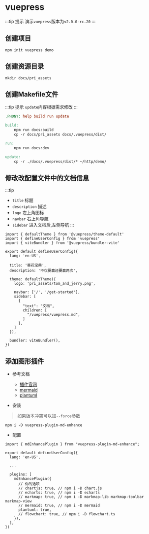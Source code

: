 # vuepress

:::tip 提示
演示`vuepress`版本为`v2.0.0-rc.20`
:::

## 创建项目

```shell
npm init vuepress demo
```

## 创建资源目录

```shell
mkdir docs/pri_assets
```

## 创建Makefile文件

:::tip 提示
`update`内容根据需求修改
:::

```Makefile
.PHONY: help build run update

build:
	npm run docs:build
	cp -r docs/pri_assets docs/.vuepress/dist/

run:
	npm run docs:dev

update:
	cp -r ./docs/.vuepress/dist/* ~/http/demo/
```

## 修改改配置文件中的文档信息

:::tip
- `title` 标题
- `description` 描述
- `logo` 左上角图标
- `navbar` 右上角导航
- `sidebar` 进入文档后,左侧导航
:::

```js{8-9,12,14-22}
import { defaultTheme } from '@vuepress/theme-default'
import { defineUserConfig } from 'vuepress'
import { viteBundler } from '@vuepress/bundler-vite'

export default defineUserConfig({
  lang: 'en-US',

  title: '葵花宝典',
  description: '不仅要赢还要赢两次',

  theme: defaultTheme({
    logo: 'pri_assets/tom_and_jerry.png',

    navbar: ['/', '/get-started'],
    sidebar: [
      {
        "text": "文档",
        children: [
          "/vuepress/vuepress.md",
        ]
      },
    ]
  }),

  bundler: viteBundler(),
})
```

## 添加图形插件

- 参考文档

    - [插件官网](https://plugin-md-enhance.vuejs.press/zh/)
    - [mermaid](https://mermaid.js.org/intro/)
    - [plantuml](https://plantuml.com/zh-dark/sequence-diagram)

- 安装

> 如果版本冲突可以加`--force`参数

```shell
npm i -D vuepress-plugin-md-enhance
```

- 配置

```js{1,8-18}
import { mdEnhancePlugin } from "vuepress-plugin-md-enhance";

export default defineUserConfig({
  lang: 'en-US',

  ...

  plugins: [
    mdEnhancePlugin({
      // 你的选项
      // chartjs: true, // npm i -D chart.js
      // echarts: true, // npm i -D echarts
      // markmap: true, // npm i -D markmap-lib markmap-toolbar markmap-view
      // mermaid: true, // npm i -D mermaid
      plantuml: true,
      // flowchart: true, // npm i -D flowchart.ts
    }),
  ],
})
```
